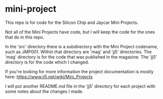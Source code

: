 # mini-project

This repo is for code for the Silicon Chip and Jaycar Mini Projects.

Not all of the Mini Projects have code, but I will keep the code for the ones that do in this repo.

In the 'src' directory there is a subdirectory with the Mini Project codename, such as JMP001. Within that directory are
'mag' and 'jj5' directories. The 'mag' directory is for the code that was published in the magazine. The 'jj5' directory
is for the code which I changed.

If you're looking for more information the project documentation is mostly here: https://www.jj5.net/wiki/Mini_Projects

I will put another README.md file in the 'jj5' directory for each project with some notes about the changes I made.

